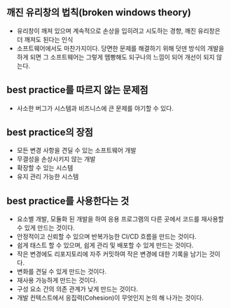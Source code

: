 ## 깨진 유리창의 법칙(broken windows theory)
- 유리창이 깨져 있으며 계속적으로 손상을 입히려고 시도하는 경향, 깨진 유리창은 더 깨져도 된다는 인식
- 소프트웨어에서도 마찬가지이다. 당면한 문제를 해결하기 위해 덧덴 방식의 개발을 하게 되면 그 소프트웨어는 그렇게 뗌빵해도 되구나의 느낌이 되어 개선이 되지 않는다.

## best practice를 따르지 않는 문제점
- 사소한 버그가 시스템과 비즈니스에 큰 문제를 야기할 수 있다. 

## best practice의 장점
- 모든 변경 사항을 견딜 수 있는 소프트웨어 개발
- 무결성을 손상시키지 않는 개발
- 확장할 수 있는 시스템
- 유지 관리 가능한 시스템

## best practice를 사용한다는 것
- 요소별 개발, 모듈화 된 개발을 하여 응용 프로그램의 다른 곳에서 코드를 재사용할 수 있게 만드는 것이다.
- 안정적이고 신뢰할 수 있으며 반복가능한 CI/CD 흐름을 만드는 것이다.
- 쉽게 태스트 할 수 있으며, 쉽게 관리 및 배포할 수 있게 만드는 것이다.
- 작은 변경에도 리포지토리에 자주 커밋하여 작은 변경에 대한 기록을 남기는 것이다.
- 변화를 견딜 수 있게 만드는 것이다.
- 재사용 가능하게 만드는 것이다.
- 구성 요소 간의 의존 관계가 낮게 만드는 것이다.
- 개발 컨텍스트에서 응집력(Cohesion)이 무엇인지 논의 해 나가는 것이다.
